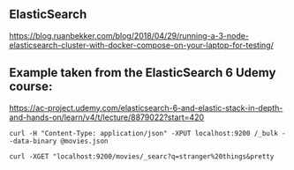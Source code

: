 

## ElasticSearch

https://blog.ruanbekker.com/blog/2018/04/29/running-a-3-node-elasticsearch-cluster-with-docker-compose-on-your-laptop-for-testing/

## Example taken from the ElasticSearch 6 Udemy course: 

https://ac-project.udemy.com/elasticsearch-6-and-elastic-stack-in-depth-and-hands-on/learn/v4/t/lecture/8879022?start=420

```
curl -H "Content-Type: application/json" -XPUT localhost:9200 /_bulk --data-binary @movies.json
```

```
curl -XGET "localhost:9200/movies/_searc?q=stranger%20things&pretty
```